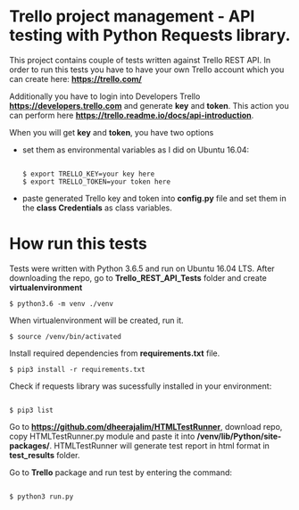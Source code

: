 # Trello project management - API testing with Python Requests library.


This project contains couple of tests written against Trello REST API. 
In order to run this tests you have to have your own Trello account which you can create here: __https://trello.com/__


Additionally you have to login into Developers Trello __https://developers.trello.com__
and generate **key** and **token**. This action you can perform here __https://trello.readme.io/docs/api-introduction__. 


When you will get **key** and **token**, you have two options
    

- set them as environmental variables as I did on Ubuntu 16.04:
    

    ```

    $ export TRELLO_KEY=your key here
    $ export TRELLO_TOKEN=your token here

    ```

- paste generated Trello key and token into **config.py** file and set them in the **class Credentials** as class variables.


# How run this tests


Tests were written with Python 3.6.5 and run on Ubuntu 16.04 LTS.
After downloading the repo, go to __Trello_REST_API_Tests__ folder and create __virtualenvironment__


```
$ python3.6 -m venv ./venv

```


When virtualenvironment will be created, run it.


```
$ source /venv/bin/activated

```


Install required dependencies from __requirements.txt__ file.

```
$ pip3 install -r requirements.txt

```


Check if requests library was sucessfully installed in your environment:


```

$ pip3 list

```

Go to __https://github.com/dheerajalim/HTMLTestRunner__, download repo, copy HTMLTestRunner.py module and paste it into **/venv/lib/Python/site-packages/**. HTMLTestRunner will generate test report in html format in **test_results** folder.


Go to __Trello__ package and run test by entering the command:


```

$ python3 run.py

```